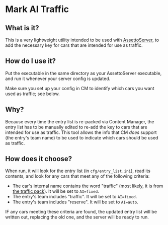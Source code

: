 # Mark AI Traffic

## What is it?

This is a very lightweight utility intended to be used with [AssettoServer](https://github.com/compujuckel/AssettoServer), to add the necessary key for cars that are intended for use as traffic.

## How do I use it?

Put the executable in the same directory as your AssettoServer executable, and run it whenever your server config is updated.

Make sure you set up your config in CM to identify which cars you want used as traffic; see below.

## Why?

Because every time the entry list is re-packed via Content Manager, the entry list has to be manually edited to re-add the key to cars that are intended for use as traffic. This tool allows the info that CM *does* support (the entry's team name) to be used to indicate which cars should be used as traffic.

## How does it choose?

When run, it will look for the entry list (in `cfg/entry_list.ini`), read its contents, and look for any cars that meet any of the following criteria:

- The car's internal name contains the word "traffic" (most likely, it is from [the traffic pack](https://drive.google.com/file/d/1PbYGD61LFi0DNcw7f2o68xBwdJ80pZfl/view)). It will be set to `AI=fixed`.
- The entry's team includes "traffic". It will be set to `AI=fixed`.
- The entry's team includes "reserve". It will be set to `AI=auto`.

IF any cars meeting these criteria are found, the updated entry list will be written out, replacing the old one, and the server will be ready to run.
